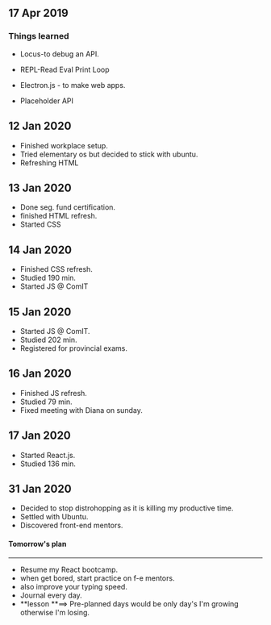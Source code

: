 ## 17 Apr 2019

### Things learned

* Locus-to debug an API.

* REPL-Read Eval Print Loop

* Electron.js - to make web apps.

* Placeholder API

## 12 Jan 2020

* Finished workplace setup.
* Tried elementary os but decided to stick with ubuntu.
* Refreshing HTML

## 13 Jan 2020

* Done seg. fund certification.
* finished HTML refresh.
* Started CSS

## 14 Jan 2020

* Finished CSS refresh.
* Studied 190 min.
* Started JS @ ComIT

## 15 Jan 2020

* Started JS @ ComIT.
* Studied 202 min.
* Registered for provincial exams.

## 16 Jan 2020

* Finished JS refresh.
* Studied 79 min.
* Fixed meeting with Diana on sunday.

## 17 Jan 2020

* Started React.js.
* Studied 136 min.

## 31 Jan 2020

* Decided to stop distrohopping as it is killing my productive time.
* Settled with Ubuntu.
* Discovered front-end mentors.

#### Tomorrow's plan

---

* Resume my React bootcamp.
* when get bored, start practice on f-e mentors.
* also improve your typing speed.
* Journal every day.
* **lesson **==> Pre-planned days would be only day's I'm growing otherwise I'm losing.

